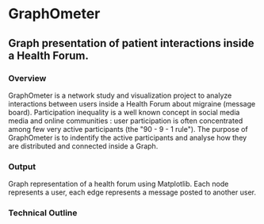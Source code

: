 # GraphOmeter
## Graph presentation of patient interactions inside a Health Forum. 

### Overview 

GraphOmeter is a network study and visualization project to analyze interactions between users inside a Health Forum about migraine (message board). Participation inequality is a well known concept in social media media and online communities : user participation is often concentrated among few very active participants (the "90 - 9 - 1 rule"). The purpose of GraphOmeter is to indentify the active participants and analyse how they are distributed and connected inside a Graph. 

### Output 
Graph representation of a health forum using Matplotlib. Each node represents a user, each edge represents a message posted to another user.







### Technical Outline 
